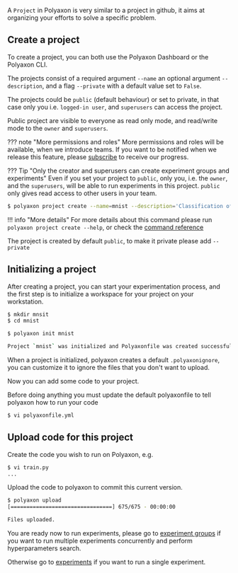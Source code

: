 A `Project` in Polyaxon is very similar to a project in github,
it aims at organizing your efforts to solve a specific problem.

## Create a project

To create a project, you can both use the Polyaxon Dashboard or the Polyaxon CLI.

The projects consist of a required argument `--name` an optional argument `--description`,
and a flag `--private` with a default value set to `False`.

The projects could be `public` (default behaviour) or set to private,
in that case only you i.e. `logged-in user`, and `superusers` can access the project.

Public project are visible to everyone as read only mode, and read/write mode to the `owner` and `superusers`.

??? note "More permissions and roles"
    More permissions and roles will be available, when we introduce teams.
    If you want to be notified when we release this feature, please [subscribe](https://polyaxon.com/signup/) to receive our progress.


??? Tip "Only the creator and superusers can create experiment groups and experiments"
    Even if you set your project to `public`, only you, i.e. the `owner`, and the `superusers`,
    will be able to run experiments in this project.
    `public` only gives read access to other users in your team.


```bash
$ polyaxon project create --name=mnist --description='Classification of handwritten images.'
```

!!! info "More details"
    For more details about this command please run `polyaxon project create --help`,
    or check the [command reference](/polyaxon_cli/commands/project/#create)

The project is created by default `public`, to make it private please add `--private`

## Initializing a project

After creating a project, you can start your experimentation process,
and the first step is to initialize a workspace for your project on your workstation.

```bash
$ mkdir mnsit
$ cd mnist

$ polyaxon init mnist

Project `mnist` was initialized and Polyaxonfile was created successfully `polyaxonfile.yml`
```

When a project is initialized, polyaxon creates a default `.polyaxonignore`,
you can customize it to ignore the files that you don't want to upload.

Now you can add some code to your project.

Before doing anything you must update the default polyaxonfile to tell polyaxon how to run your code

```bash
$ vi polyaxonfile.yml
```

## Upload code for this project

Create the code you wish to run on Polyaxon, e.g.

```bash
$ vi train.py
...
```

Upload the code to polyaxon to commit this current version.

```bash
$ polyaxon upload
[================================] 675/675 - 00:00:00

Files uploaded.
```


You are ready now to run experiments, please go to [experiment groups](experiment_groups)
if you want to run multiple experiments concurrently and perform hyperparameters search.

Otherwise go to [experiments](experiments) if you want to run a single experiment.
